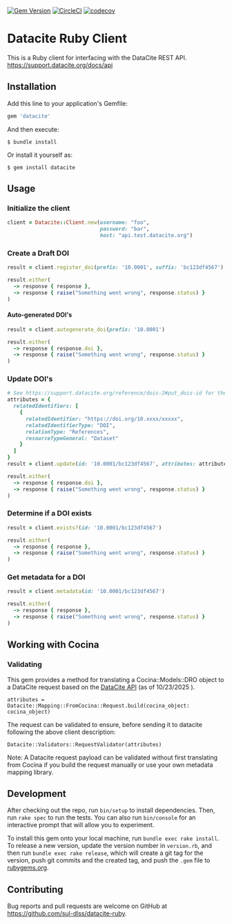 [![Gem Version](https://badge.fury.io/rb/datacite.svg)](https://badge.fury.io/rb/datacite)
[![CircleCI](https://circleci.com/gh/sul-dlss/datacite-ruby.svg?style=svg)](https://circleci.com/gh/sul-dlss/datacite-ruby)
[![codecov](https://codecov.io/github/sul-dlss/datacite-ruby/graph/badge.svg?token=1FGARREHJN)](https://codecov.io/github/sul-dlss/datacite-ruby)

# Datacite Ruby Client

This is a Ruby client for interfacing with the DataCite REST API. https://support.datacite.org/docs/api

## Installation

Add this line to your application's Gemfile:

```ruby
gem 'datacite'
```

And then execute:

    $ bundle install

Or install it yourself as:

    $ gem install datacite

## Usage

### Initialize the client
```ruby
client = Datacite::Client.new(username: "foo",
                              password: "bar",
                              host: "api.test.datacite.org")
```

### Create a Draft DOI

```ruby
result = client.register_doi(prefix: '10.0001', suffix: 'bc123df4567')

result.either(
  -> response { response },
  -> response { raise("Something went wrong", response.status) }
)
```

#### Auto-generated DOI's

```ruby
result = client.autogenerate_doi(prefix: '10.0001')

result.either(
  -> response { response.doi },
  -> response { raise("Something went wrong", response.status) }
)
```

### Update DOI's

```ruby
# See https://support.datacite.org/reference/dois-2#put_dois-id for the attributes
attributes = {
  relatedIdentifiers: [
    {
      relatedIdentifier: "https://doi.org/10.xxxx/xxxxx",
      relatedIdentifierType: "DOI",
      relationType: "References",
      resourceTypeGeneral: "Dataset"
    }
  ]
}
result = client.update(id: '10.0001/bc123df4567', attributes: attributes)

result.either(
  -> response { response.doi },
  -> response { raise("Something went wrong", response.status) }
)
```

### Determine if a DOI exists

```ruby
result = client.exists?(id: '10.0001/bc123df4567')

result.either(
  -> response { response },
  -> response { raise("Something went wrong", response.status) }
)
```

### Get metadata for a DOI

```ruby
result = client.metadata(id: '10.0001/bc123df4567')

result.either(
  -> response { response },
  -> response { raise("Something went wrong", response.status) }
)
```

## Working with Cocina

### Validating

This gem provides a method for translating a Cocina::Models::DRO object to a DataCite request based on the [DataCite API](https://datacite-metadata-schema.readthedocs.io/en/4.6/introduction/) (as of 10/23/2025 ).

```
attributes = Datacite::Mapping::FromCocina::Request.build(cocina_object: cocina_object)
```

The request can be validated to ensure, before sending it to datacite following the above client description:

```
Datacite::Validators::RequestValidator(attributes)
```

Note: A Datacite request payload can be validated without first translating from Cocina if you build the request manually or use your own metadata mapping library.

## Development

After checking out the repo, run `bin/setup` to install dependencies. Then, run `rake spec` to run the tests. You can also run `bin/console` for an interactive prompt that will allow you to experiment.

To install this gem onto your local machine, run `bundle exec rake install`. To release a new version, update the version number in `version.rb`, and then run `bundle exec rake release`, which will create a git tag for the version, push git commits and the created tag, and push the `.gem` file to [rubygems.org](https://rubygems.org).

## Contributing

Bug reports and pull requests are welcome on GitHub at https://github.com/sul-dlss/datacite-ruby.
